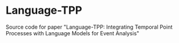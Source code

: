 # Language-TPP
Source code for paper "Language-TPP: Integrating Temporal Point Processes with Language Models for Event Analysis"
